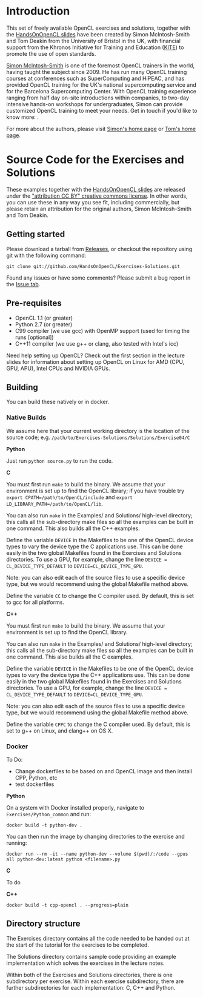 Introduction
============

This set of freely available OpenCL exercises and solutions,
together with the [HandsOnOpenCL slides](https://github.com/HandsOnOpenCL/Lecture-Slides)
have been created by Simon McIntosh-Smith and Tom Deakin from the
University of Bristol in the UK, with financial support from the
Khronos Initiative for Training and Education ([KITE](http://kite.khronos.org/en/opencl))
to promote the use of open standards. 

[Simon McIntosh-Smith](http://www.cs.bris.ac.uk/home/simonm/) is
one of the foremost OpenCL trainers in the world, having taught
the subject since 2009. He has run many OpenCL training courses
at conferences such as SuperComputing and HiPEAC, and has provided
OpenCL training for the UK's national supercomputing service and
for the Barcelona Supercomputing Center. With OpenCL training
experience ranging from half day on-site introductions within
companies, to two-day intensive hands-on workshops for undergraduates,
Simon can provide customized OpenCL training to meet your needs.
Get in touch if you'd like to know more: <simonm at cs.bris.ac.uk>.

For more about the authors, please visit [Simon's home page](http://www.cs.bris.ac.uk/home/simonm/) or [Tom's home page](http://www.tomdeakin.com).

Source Code for the Exercises and Solutions
==========================================

These examples together with the [HandsOnOpenCL slides](https://github.com/HandsOnOpenCL/Lecture-Slides) are released under the ["attribution CC BY" creative commons license](http://creativecommons.org/licenses/by/3.0/). In other words, you can use these in any way you see fit, including commercially, but please retain an attribution for the original authors, Simon McIntosh-Smith and Tom Deakin.

Getting started
---------------

Please download a tarball from [Releases](https://github.com/HandsOnOpenCL/Exercises-Solutions/releases), or checkout the repository using git with the following command:

`git clone git://github.com/HandsOnOpenCL/Exercises-Solutions.git`

Found any issues or have some comments? Please submit a bug report in the
[Issue tab](https://github.com/HandsOnOpenCL/Exercises-Solutions/issues).

Pre-requisites
--------------

* OpenCL 1.1 (or greater)
* Python 2.7 (or greater)
* C99 compiler (we use gcc) with OpenMP support (used for timing the runs [optional])
* C++11 compiler (we use g++ or clang, also tested with Intel's icc)

Need help setting up OpenCL?
Check out the first section in the lecture slides for information
about setting up OpenCL on Linux for AMD (CPU, GPU, APU),
Intel CPUs and NVIDIA GPUs.

Building
--------

You can build these natively or in docker.

### Native Builds

We assume here that your current working directory is the location of the source code;
e.g. `/path/to/Exercises-Solutions/Solutions/Exercise04/C`

**Python**

Just run `python source.py` to run the code.

**C**

You must first run `make` to build the binary.
We assume that your environment is set up to find the OpenCL library; if you have trouble
try `export CPATH=/path/to/OpenCL/include` and `export LD_LIBRARY_PATH=/path/to/OpenCL/lib`.

You can also run `make` in the Examples/ and Solutions/ high-level directory;
this calls all the sub-directory make files so all the examples can be built in one command.
This also builds all the C++ examples.

Define the variable `DEVICE` in the Makefiles to be one of the OpenCL device types to vary the device type the C applications use.
This can be done easily in the two global Makefiles found in the Exercises and Solutions directories.
To use a GPU, for example, change the line `DEVICE = CL_DEVICE_TYPE_DEFAULT` to `DEVICE=CL_DEVICE_TYPE_GPU`.

Note: you can also edit each of the source files to use a specific device type, but we would recommend using the global Makefile method above.

Define the variable `CC` to change the C compiler used.
By default, this is set to gcc for all platforms.

**C++**

You must first run `make` to build the binary.
We assume that your environment is set up to find the OpenCL library.

You can also run `make` in the Examples/ and Solutions/ high-level directory;
this calls all the sub-directory make files so all the examples can be built in one command.
This also builds all the C examples.

Define the variable `DEVICE` in the Makefiles to be one of the OpenCL device types to vary the device type the C++ applications use.
This can be done easily in the two global Makefiles found in the Exercises and Solutions directories.
To use a GPU, for example, change the line `DEVICE = CL_DEVICE_TYPE_DEFAULT` to `DEVICE=CL_DEVICE_TYPE_GPU`.

Note: you can also edit each of the source files to use a specific device type, but we would recommend using the global Makefile method above.

Define the variable `CPPC` to change the C compiler used.
By default, this is set to g++ on Linux, and clang++ on OS X.

### Docker

To Do:

* Change dockerfiles to be based on and OpenCL image and then install CPP, Python, etc
* test dockerfiles

**Python**

On a system with Docker installed properly, navigate to `Exercises/Python_common` and run:
```
docker build -t python-dev .
```
You can then run the image by changing directories to the exercise and running:
```
docker run --rm -it --name python-dev --volume $(pwd)/:/code --gpus all python-dev:latest python <filename>.py
```
**C**

To do

**C++**

```
docker build -t cpp-opencl . --progress=plain
```

Directory structure
-------------------

The Exercises directory contains all the code
needed to be handed out at the start of the
tutorial for the exercises to be completed.

The Solutions directory contains sample code
providing an example implementation which
solves the exercises in the lecture notes.

Within both of the Exercises and Solutions
directories, there is one subdirectory per
exercise. Within each exercise subdirectory,
there are further subdirectories for each
implementation: C, C++ and Python.
